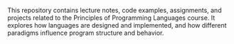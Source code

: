 This repository contains lecture notes, code examples, assignments, and projects related to the Principles of Programming Languages course. It explores how languages are designed and implemented, and how different paradigms influence program structure and behavior.
